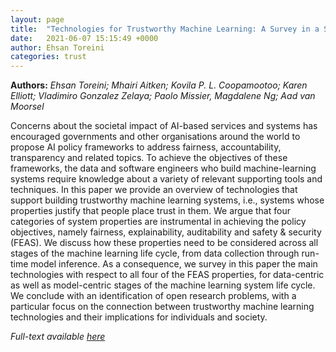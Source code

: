 ```yaml
---
layout: page
title:  "Technologies for Trustworthy Machine Learning: A Survey in a Socio-Technical Context"
date:   2021-06-07 15:15:49 +0000
author: Ehsan Toreini
categories: trust
---
```

**Authors:** *Ehsan Toreini; Mhairi Aitken; Kovila P. L. Coopamootoo; Karen Elliott; Vladimiro Gonzalez Zelaya; Paolo Missier, Magdalene Ng; Aad van Moorsel*

Concerns about the societal impact of AI-based services and systems has encouraged governments and other organisations around the world to propose AI policy frameworks to address fairness, accountability, transparency and related topics. To achieve the objectives of these frameworks, the data and software engineers who build machine-learning systems require knowledge about a variety of relevant supporting tools and techniques. In this paper we provide an overview of technologies that support building trustworthy machine learning systems, i.e., systems whose properties justify that people place trust in them. We argue that four categories of system properties are instrumental in achieving the policy objectives, namely fairness, explainability, auditability and safety & security (FEAS). We discuss how these properties need to be considered across all stages of the machine learning life cycle, from data collection through run-time model inference. As a consequence, we survey in this paper the main technologies with respect to all four of the FEAS properties, for data-centric as well as model-centric stages of the machine learning system life cycle. We conclude with an identification of open research problems, with a particular focus on the connection between trustworthy machine learning technologies and their implications for individuals and society.

*Full-text available [here](https://arxiv.org/abs/2007.08911)*